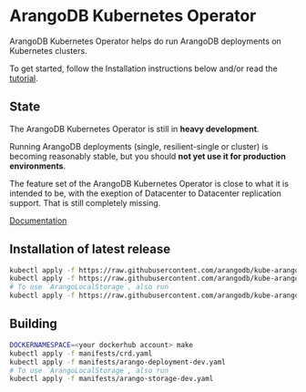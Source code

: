 # ArangoDB Kubernetes Operator

ArangoDB Kubernetes Operator helps do run ArangoDB deployments
on Kubernetes clusters.

To get started, follow the Installation instructions below and/or
read the [tutorial](./docs/Manual/Tutorials/Kubernetes/README.md).

## State

The ArangoDB Kubernetes Operator is still in **heavy development**.

Running ArangoDB deployments (single, resilient-single or cluster)
is becoming reasonably stable, but you should **not yet use it for production
environments**.

The feature set of the ArangoDB Kubernetes Operator is close to what
it is intended to be, with the exeption of Datacenter to Datacenter replication
support. That is still completely missing.

[Documentation](./docs/README.md)

## Installation of latest release

```bash
kubectl apply -f https://raw.githubusercontent.com/arangodb/kube-arangodb/0.0.1/manifests/crd.yaml
kubectl apply -f https://raw.githubusercontent.com/arangodb/kube-arangodb/0.0.1/manifests/arango-deployment.yaml
# To use `ArangoLocalStorage`, also run
kubectl apply -f https://raw.githubusercontent.com/arangodb/kube-arangodb/0.0.1/manifests/arango-storage.yaml
```

## Building

```bash
DOCKERNAMESPACE=<your dockerhub account> make
kubectl apply -f manifests/crd.yaml
kubectl apply -f manifests/arango-deployment-dev.yaml
# To use `ArangoLocalStorage`, also run
kubectl apply -f manifests/arango-storage-dev.yaml
```
